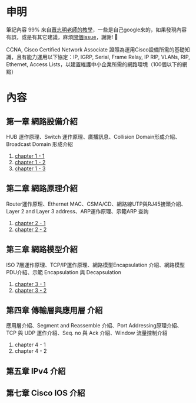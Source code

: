 # 申明
筆記內容 99% 來自[蕭志明老師的教學](https://www.youtube.com/watch?v=WtU_IlnYLIY)，一些是自己google來的，如果發現內容有誤，或是有其它建議，麻煩[開個issue](https://github.com/ParkerOu/CCNA-notes/issues)，謝謝! 
:raising_hand:

CCNA, Cisco Certified Network Associate 證照為運用Cisco設備所需的基礎知識，且有能力運用以下協定：IP, IGRP, Serial, Frame Relay, IP RIP, VLANs, RIP, Ethernet, Access Lists，以建置維護中小企業所需的網路環境（100個以下的網點）
# 內容
## 第一章 網路設備介紹
HUB 運作原理、Switch 運作原理、廣播訊息、Collision Domain形成介紹、Broadcast Domain 形成介紹
1. [chapter 1 - 1](./chapter1/1-1.md)
1. [chapter 1 - 2](./chapter1/1-2.md)
1. [chapter 1 - 3](./chapter1/1-3.md)
## 第二章 網路原理介紹
Router運作原理、Ethernet MAC、CSMA/CD、網路線UTP與RJ45接頭介紹、Layer 2 and Layer 3 address、ARP運作原理、示範ARP 查詢
1. [chapter 2 - 1](./chapter2/2-1.md)
1. [chapter 2 - 2](./chapter2/2-2.md)
## 第三章 網路模型介紹
ISO 7層運作原理、TCP/IP運作原理、網路模型Encapsulation 介紹、網路模型PDU介紹、示範 Encapsulation 與 Decapsulation
1. [chapter 3 - 1](./chapter3/3-1.md)
1. [chapter 3 - 2](./chapter3/3-2.md)
## 第四章 傳輸層與應用層 介紹
應用層介紹、Segment and Reassemble 介紹、Port Addressing原理介紹、TCP 與 UDP 運作介紹、Seq. no 與 Ack 介紹、Window 流量控制介紹
1. chapter 4 - 1
1. chapter 4 - 2
## 第五章 IPv4 介紹
## 第七章 Cisco IOS 介紹
